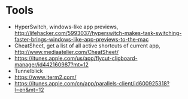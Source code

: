 # Tools

- HyperSwitch, windows-like app previews, http://lifehacker.com/5993037/hyperswitch-makes-task-switching-faster-brings-windows-like-app-previews-to-the-mac
- CheatSheet, get a list of all active shortcuts of current app, http://www.mediaatelier.com/CheatSheet/
- https://itunes.apple.com/us/app/flycut-clipboard-manager/id442160987?mt=12
- Tunnelblick
- https://www.iterm2.com/
- https://itunes.apple.com/cn/app/parallels-client/id600925318?l=en&mt=12
